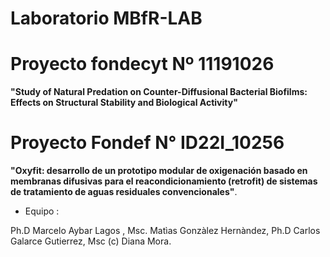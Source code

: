
Laboratorio MBfR-LAB 
====================

# Proyecto fondecyt Nº 11191026


**"Study of Natural Predation on Counter-Diffusional Bacterial Biofilms: Effects on Structural
Stability and Biological Activity"**

# Proyecto Fondef N° ID22I_10256

**"Oxyfit: desarrollo de un prototipo modular de oxigenación basado en membranas difusivas para el reacondicionamiento (retrofit) de sistemas de tratamiento de aguas residuales convencionales"**.

- Equipo :

Ph.D Marcelo Aybar Lagos , Msc. Matìas Gonzàlez Hernàndez, Ph.D Carlos Galarce Gutierrez, Msc (c) Diana Mora.
